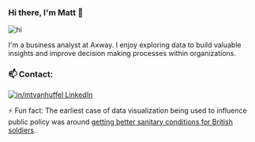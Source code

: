 ### Hi there, I'm Matt 👋

<img src="images\cover.png" alt="hi">

I'm a business analyst at Axway. I enjoy exploring data to build valuable insights and improve decision making processes within organizations.

### :mailbox: Contact:
[![in/mtvanhuffel](https://i.stack.imgur.com/gVE0j.png) LinkedIn](https://www.linkedin.com/mvanhuffel)
&nbsp;

⚡ Fun fact: The earliest case of data visualization being used to influence public policy was around [getting better sanitary conditions for British soldiers](https://www.datacamp.com/blog/florence-nightingale-pioneer-of-data-visualization).


<!--
**Mvanhuffel/mvanhuffel** is a ✨ _special_ ✨ repository because its `README.md` (this file) appears on your GitHub profile.

Here are some ideas to get you started:

- 🔭 I’m currently working on ...
- 🌱 I’m currently learning ...
- 👯 I’m looking to collaborate on ...
- 🤔 I’m looking for help with ...
- 💬 Ask me about ...
- 📫 How to reach me: ...
- 😄 Pronouns: ...
- ⚡ Fun fact: ...
-->
